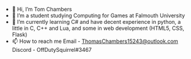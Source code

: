 - 👋 Hi, I’m Tom Chambers
- 💞️ I’m a student studying Computing for Games at Falmouth University
- 🌱 I’m currently learning C# and have decent experience in python, a little in C, C++ and Lua, and some in web development (HTML5, CSS, Flask)
- 📫 How to reach me
  Email - ThomasChambers15243@outlook.com
  Discord - OffDutySquirrel#3467

